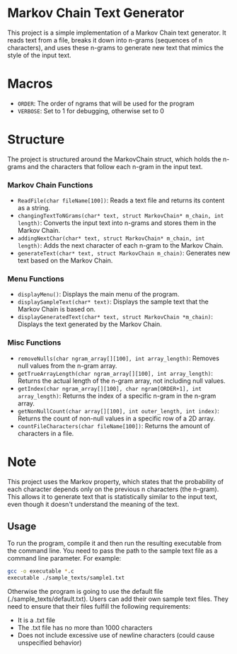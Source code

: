 # Markov Chain Text Generator
This project is a simple implementation of a Markov Chain text generator. It reads text from a file, breaks it down into n-grams (sequences of n characters), and uses these n-grams to generate new text that mimics the style of the input text.

# Macros
- `ORDER`: The order of ngrams that will be used for the program
- `VERBOSE`: Set to 1 for debugging, otherwise set to 0

# Structure
The project is structured around the MarkovChain struct, which holds the n-grams and the characters that follow each n-gram in the input text.

### Markov Chain Functions

- `ReadFile(char fileName[100])`: Reads a text file and returns its content as a string.
- `changingTextToNGrams(char* text, struct MarkovChain* m_chain, int length)`: Converts the input text into n-grams and stores them in the Markov Chain.
- `addingNextChar(char* text, struct MarkovChain* m_chain, int length)`: Adds the next character of each n-gram to the Markov Chain.
- `generateText(char* text, struct MarkovChain m_chain)`: Generates new text based on the Markov Chain.

### Menu Functions

- `displayMenu()`: Displays the main menu of the program.
- `displaySampleText(char* text)`: Displays the sample text that the Markov Chain is based on.
- `displayGeneratedText(char* text, struct MarkovChain *m_chain)`: Displays the text generated by the Markov Chain.

### Misc Functions

- `removeNulls(char ngram_array[][100], int array_length)`: Removes null values from the n-gram array.
- `getTrueArrayLength(char ngram_array[][100], int array_length)`: Returns the actual length of the n-gram array, not including null values.
- `getIndex(char ngram_array[][100], char ngram[ORDER+1], int array_length)`: Returns the index of a specific n-gram in the n-gram array.
- `getNonNullCount(char array[][100], int outer_length, int index)`: Returns the count of non-null values in a specific row of a 2D array.
- `countFileCharacters(char fileName[100])`: Returns the amount of characters in a file.

# Note
This project uses the Markov property, which states that the probability of each character depends only on the previous n characters (the n-gram). This allows it to generate text that is statistically similar to the input text, even though it doesn't understand the meaning of the text.

## Usage

To run the program, compile it and then run the resulting executable from the command line. You need to pass the path to the sample text file as a command line parameter. For example:

```bash
gcc -o executable *.c
executable ./sample_texts/sample1.txt
```

Otherwise the program is going to use the default file (./sample_texts/default.txt). Users can add their own sample text files. They need to ensure that their files fulfill the following requirements:
- It is a .txt file
- The .txt file has no more than 1000 characters
- Does not include excessive use of newline characters (could cause unspecified behavior)
